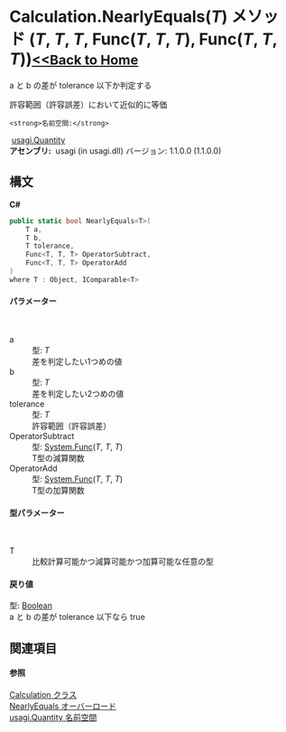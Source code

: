 # Calculation.NearlyEquals(*T*) メソッド (*T*, *T*, *T*, Func(*T*, *T*, *T*), Func(*T*, *T*, *T*))<small>[<<Back to Home](https://github.com/usagi/usagi.cs/blob/master/Help/Home.md)</small> 

a と b の差が tolerance 以下か判定する 

許容範囲（許容誤差）において近似的に等価


    <strong>名前空間:</strong>
&nbsp;<a href="N_usagi_Quantity.md">usagi.Quantity</a><br /><strong>アセンブリ:</strong>
&nbsp;usagi (in usagi.dll) バージョン: 1.1.0.0 (1.1.0.0)

## 構文

**C#**<br />
``` C#
public static bool NearlyEquals<T>(
	T a,
	T b,
	T tolerance,
	Func<T, T, T> OperatorSubtract,
	Func<T, T, T> OperatorAdd
)
where T : Object, IComparable<T>

```


#### パラメーター
&nbsp;<dl><dt>a</dt><dd>型: *T*<br />差を判定したい1つめの値</dd><dt>b</dt><dd>型: *T*<br />差を判定したい2つめの値</dd><dt>tolerance</dt><dd>型: *T*<br />許容範囲（許容誤差）</dd><dt>OperatorSubtract</dt><dd>型: <a href="http://msdn2.microsoft.com/ja-jp/library/bb534647" target="_blank">System.Func</a>(*T*, *T*, *T*)<br />T型の減算関数</dd><dt>OperatorAdd</dt><dd>型: <a href="http://msdn2.microsoft.com/ja-jp/library/bb534647" target="_blank">System.Func</a>(*T*, *T*, *T*)<br />T型の加算関数</dd></dl>

#### 型パラメーター
&nbsp;<dl><dt>T</dt><dd>比較計算可能かつ減算可能かつ加算可能な任意の型</dd></dl>

#### 戻り値
型: <a href="http://msdn2.microsoft.com/ja-jp/library/a28wyd50" target="_blank">Boolean</a><br />a と b の差が tolerance 以下なら true

## 関連項目


#### 参照
<a href="T_usagi_Quantity_Calculation.md">Calculation クラス</a><br /><a href="Overload_usagi_Quantity_Calculation_NearlyEquals.md">NearlyEquals オーバーロード</a><br /><a href="N_usagi_Quantity.md">usagi.Quantity 名前空間</a><br />